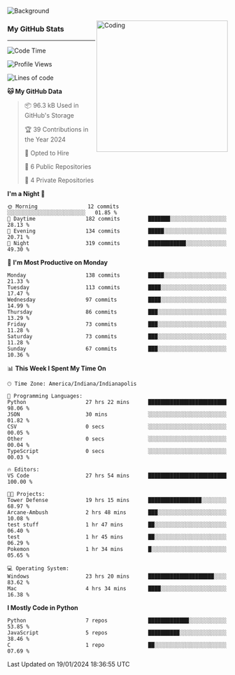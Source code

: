 ![Background](https://github.com/Nguyen-Noah/Nguyen-Noah/assets/112649680/f5d2296f-0508-400c-abcf-47c085708a2a)

<img align="right" alt="Coding" width="300" src="https://cdn.dribbble.com/users/1277312/screenshots/14733298/media/39b1045e593737587dd60e42c8422d1f.gif" >

### My GitHub Stats
---
<!--START_SECTION:waka-->
![Code Time](http://img.shields.io/badge/Code%20Time-61%20hrs%2048%20mins-blue)

![Profile Views](http://img.shields.io/badge/Profile%20Views-4-blue)

![Lines of code](https://img.shields.io/badge/From%20Hello%20World%20I%27ve%20Written-119.1%20thousand%20lines%20of%20code-blue)

**🐱 My GitHub Data** 

> 📦 96.3 kB Used in GitHub's Storage 
 > 
> 🏆 39 Contributions in the Year 2024
 > 
> 💼 Opted to Hire
 > 
> 📜 6 Public Repositories 
 > 
> 🔑 4 Private Repositories 
 > 
**I'm a Night 🦉** 

```text
🌞 Morning                12 commits          ░░░░░░░░░░░░░░░░░░░░░░░░░   01.85 % 
🌆 Daytime                182 commits         ███████░░░░░░░░░░░░░░░░░░   28.13 % 
🌃 Evening                134 commits         █████░░░░░░░░░░░░░░░░░░░░   20.71 % 
🌙 Night                  319 commits         ████████████░░░░░░░░░░░░░   49.30 % 
```
📅 **I'm Most Productive on Monday** 

```text
Monday                   138 commits         █████░░░░░░░░░░░░░░░░░░░░   21.33 % 
Tuesday                  113 commits         ████░░░░░░░░░░░░░░░░░░░░░   17.47 % 
Wednesday                97 commits          ████░░░░░░░░░░░░░░░░░░░░░   14.99 % 
Thursday                 86 commits          ███░░░░░░░░░░░░░░░░░░░░░░   13.29 % 
Friday                   73 commits          ███░░░░░░░░░░░░░░░░░░░░░░   11.28 % 
Saturday                 73 commits          ███░░░░░░░░░░░░░░░░░░░░░░   11.28 % 
Sunday                   67 commits          ███░░░░░░░░░░░░░░░░░░░░░░   10.36 % 
```


📊 **This Week I Spent My Time On** 

```text
🕑︎ Time Zone: America/Indiana/Indianapolis

💬 Programming Languages: 
Python                   27 hrs 22 mins      █████████████████████████   98.06 % 
JSON                     30 mins             ░░░░░░░░░░░░░░░░░░░░░░░░░   01.82 % 
CSV                      0 secs              ░░░░░░░░░░░░░░░░░░░░░░░░░   00.05 % 
Other                    0 secs              ░░░░░░░░░░░░░░░░░░░░░░░░░   00.04 % 
TypeScript               0 secs              ░░░░░░░░░░░░░░░░░░░░░░░░░   00.03 % 

🔥 Editors: 
VS Code                  27 hrs 54 mins      █████████████████████████   100.00 % 

🐱‍💻 Projects: 
Tower Defense            19 hrs 15 mins      █████████████████░░░░░░░░   68.97 % 
Arcane-Ambush            2 hrs 48 mins       ███░░░░░░░░░░░░░░░░░░░░░░   10.08 % 
test stuff               1 hr 47 mins        ██░░░░░░░░░░░░░░░░░░░░░░░   06.40 % 
test                     1 hr 45 mins        ██░░░░░░░░░░░░░░░░░░░░░░░   06.29 % 
Pokemon                  1 hr 34 mins        █░░░░░░░░░░░░░░░░░░░░░░░░   05.65 % 

💻 Operating System: 
Windows                  23 hrs 20 mins      █████████████████████░░░░   83.62 % 
Mac                      4 hrs 34 mins       ████░░░░░░░░░░░░░░░░░░░░░   16.38 % 
```

**I Mostly Code in Python** 

```text
Python                   7 repos             █████████████░░░░░░░░░░░░   53.85 % 
JavaScript               5 repos             ██████████░░░░░░░░░░░░░░░   38.46 % 
C                        1 repo              ██░░░░░░░░░░░░░░░░░░░░░░░   07.69 % 
```




 Last Updated on 19/01/2024 18:36:55 UTC
<!--END_SECTION:waka-->

<!--
**Nguyen-Noah/Nguyen-Noah** is a ✨ _special_ ✨ repository because its `README.md` (this file) appears on your GitHub profile.

Here are some ideas to get you started:

- 🔭 I’m currently working on ...
- 🌱 I’m currently learning ...
- 👯 I’m looking to collaborate on ...
- 🤔 I’m looking for help with ...
- 💬 Ask me about ...
- 📫 How to reach me: ...
- 😄 Pronouns: ...
- ⚡ Fun fact: ...
-->
